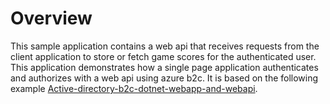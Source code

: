 # Overview

This sample application contains a web api that receives requests from the client application to store or fetch game scores for the authenticated user. This application demonstrates how a single page application authenticates and authorizes with a web api using azure b2c. It is based on the following example [Active-directory-b2c-dotnet-webapp-and-webapi](https://github.com/Azure-Samples/active-directory-b2c-dotnet-webapp-and-webapi).
